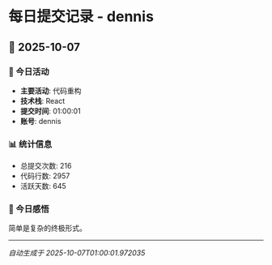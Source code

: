 # 每日提交记录 - dennis

## 📅 2025-10-07

### 🎯 今日活动
- **主要活动**: 代码重构
- **技术栈**: React
- **提交时间**: 01:00:01
- **账号**: dennis

### 📊 统计信息
- 总提交次数: 216
- 代码行数: 2957
- 活跃天数: 645

### 💭 今日感悟
简单是复杂的终极形式。

---
*自动生成于 2025-10-07T01:00:01.972035*
